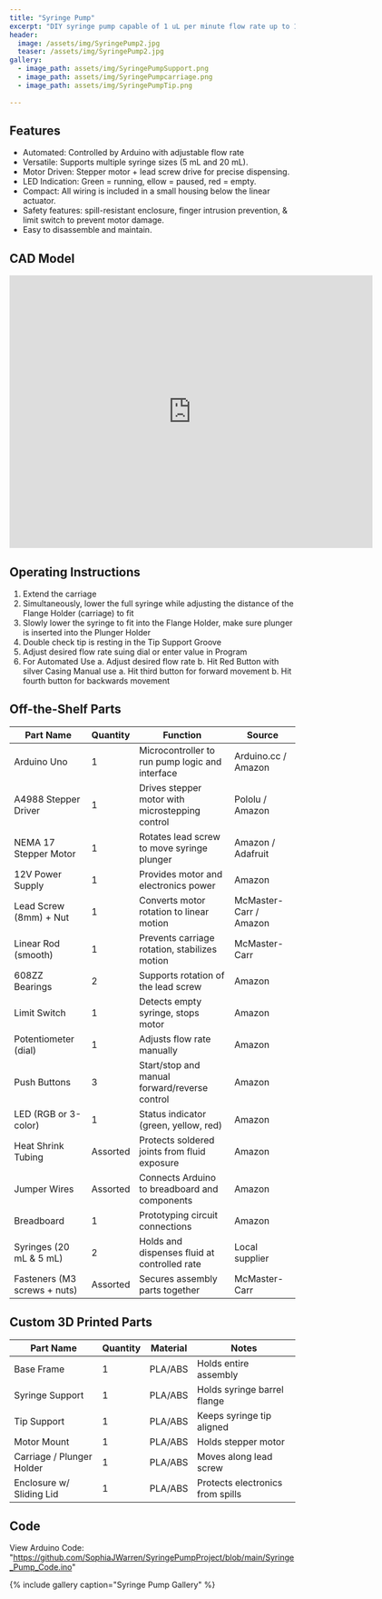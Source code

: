 ```yaml
---
title: "Syringe Pump"
excerpt: "DIY syringe pump capable of 1 uL per minute flow rate up to 10 mL per minute."
header:
  image: /assets/img/SyringePump2.jpg
  teaser: /assets/img/SyringePump2.jpg
gallery:
  - image_path: assets/img/SyringePumpSupport.png
  - image_path: assets/img/SyringePumpcarriage.png
  - image_path: assets/img/SyringePumpTip.png
   
---
```

## Features
* Automated: Controlled by Arduino with adjustable flow rate
* Versatile: Supports multiple syringe sizes (5 mL and 20 mL).
* Motor Driven: Stepper motor + lead screw drive for precise dispensing.
* LED Indication: Green = running, ellow = paused, red = empty.
* Compact: All wiring is included in a small housing below the linear actuator. 
* Safety features: spill-resistant enclosure, finger intrusion prevention, & limit switch to prevent motor damage.
* Easy to disassemble and maintain.

## CAD Model
<iframe src="https://vanderbilt643.autodesk360.com/shares/public/SH286ddQT78850c0d8a4bd6edd15c0531c07?mode=embed" width="640" height="480" allowfullscreen="true" webkitallowfullscreen="true" mozallowfullscreen="true"  frameborder="0"></iframe>

## Operating Instructions
 1. Extend the carriage
 2. Simultaneously, lower the full syringe while adjusting the distance of the Flange Holder
 (carriage) to fit
 3. Slowly lower the syringe to fit into the Flange Holder, make sure plunger is inserted into
 the Plunger Holder
 4. Double check tip is resting in the Tip Support Groove
 5. Adjust desired flow rate suing dial or enter value in Program
 6. For Automated Use
      a. Adjust desired flow rate
      b. Hit Red Button with silver Casing
    Manual use
      a. Hit third button for forward movement
      b. Hit fourth button for backwards movement

## Off-the-Shelf Parts

| Part Name            | Quantity | Function                                           | Source          |
|----------------------|----------|----------------------------------------------------|-----------------|
| Arduino Uno          | 1        | Microcontroller to run pump logic and interface    | Arduino.cc / Amazon |
| A4988 Stepper Driver | 1        | Drives stepper motor with microstepping control    | Pololu / Amazon |
| NEMA 17 Stepper Motor| 1        | Rotates lead screw to move syringe plunger         | Amazon / Adafruit |
| 12V Power Supply     | 1        | Provides motor and electronics power               | Amazon |
| Lead Screw (8mm) + Nut | 1     | Converts motor rotation to linear motion           | McMaster-Carr / Amazon |
| Linear Rod (smooth)  | 1        | Prevents carriage rotation, stabilizes motion      | McMaster-Carr |
| 608ZZ Bearings       | 2        | Supports rotation of the lead screw                | Amazon |
| Limit Switch         | 1        | Detects empty syringe, stops motor                 | Amazon |
| Potentiometer (dial) | 1        | Adjusts flow rate manually                         | Amazon |
| Push Buttons         | 3        | Start/stop and manual forward/reverse control      | Amazon |
| LED (RGB or 3-color) | 1        | Status indicator (green, yellow, red)              | Amazon |
| Heat Shrink Tubing   | Assorted | Protects soldered joints from fluid exposure       | Amazon |
| Jumper Wires         | Assorted | Connects Arduino to breadboard and components      | Amazon |
| Breadboard           | 1        | Prototyping circuit connections                    | Amazon |
| Syringes (20 mL & 5 mL) | 2    | Holds and dispenses fluid at controlled rate       | Local supplier |
| Fasteners (M3 screws + nuts) | Assorted | Secures assembly parts together            | McMaster-Carr |

## Custom 3D Printed Parts

| Part Name             | Quantity | Material | Notes                            |
|------------------------|----------|----------|----------------------------------|
| Base Frame             | 1        | PLA/ABS  | Holds entire assembly            |
| Syringe Support        | 1        | PLA/ABS  | Holds syringe barrel flange      |
| Tip Support            | 1        | PLA/ABS  | Keeps syringe tip aligned        |
| Motor Mount            | 1        | PLA/ABS  | Holds stepper motor              |
| Carriage / Plunger Holder | 1     | PLA/ABS  | Moves along lead screw           |
| Enclosure w/ Sliding Lid | 1      | PLA/ABS  | Protects electronics from spills |

## Code
 View Arduino Code: "https://github.com/SophiaJWarren/SyringePumpProject/blob/main/Syringe_Pump_Code.ino"

{% include gallery caption="Syringe Pump Gallery" %}
